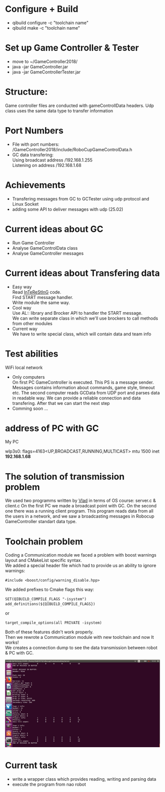 # Configure + Build
+ qibuild configure -c "toolchain name"
+ qibuild make -c "toolchain name"
# Set up Game Controller & Tester
+ move to ~/GameController2018/
+ java -jar GameController.jar
+ java -jar GameControllerTester.jar
# Structure:
Game controller files are conducted with gameControllData headers. 
Udp class uses the same data type to transfer information
# Port Numbers
+ File with port numbers:  
/GameController2018/include/RoboCupGameControlData.h
+ GC data transfering:  
Using broadcast address /192.168.1.255  
Listening on address /192.168.1.68  
# Achievements
+ Transfering messages from GC to GCTester using udp protocol and Linux Socket
+ adding some API to deliver messages with udp (25.02)
# Current ideas about GC
+ Run Game Controller
+ Analyse GameControlData class
+ Analyse GameController messages
# Current ideas about Transfering data
+ Easy way  
Read [InTeReStInG](https://github.com/UNSWComputing/rUNSWift-2018-release/tree/master/robot/gamecontroller) code.  
Find START message handler.  
Write module the same way.  
+ Cool way  
Use AL:: library and Brocker API to handler the START message.  
We can write separate class in which we'll use brockers to call methods from other modules
+ Current way  
We have to write special class, which will contain data and team info
# Test abilities
WiFi local network
+ Only computers  
On first PC GameController is executed. This PS is a message sender. Messages contains information about commands, game style, timeout etc. The second computer reads GCData from UDP port and parses data in readable way.
We can provide a reliable connection and data transfering. After that we can start the next step  
+ Comming soon ...

# address of PC with GC  
My PC 

  wlp3s0: flags=4163<UP,BROADCAST,RUNNING,MULTICAST>  mtu 1500
  inet **192.168.1.68**  
# The solution of transmission problem
We used two programms written by [Vlad](https://github.com/MolVlad) in terms of OS course: server.c & client.c
On the first PC we made a broadcast point with GC. On the second one there was a running client program. This program reads data from all the users in a network, and we saw a broadcasting messages in Robocup GameController standart data type.  

# Toolchain problem
Coding a Communication module we faced a problem with boost warnings layout and CMakeList specific syntax.  
We added a special header file which had to provide us an ability to ignore warnings:  

    #include <boost/config/warning_disable.hpp>

We added prefixes to Cmake flags this way:

    SET(QIBUILD_COMPILE_FLAGS "-isystem")
    add_definitions(${QIBUILD_COMPILE_FLAGS})
or

    target_compile_options(all PRIVATE -isystem)
  
Both of these features didn't work properly.  
Then we rewrote a Communication module with new toolchain and now It works!  
We creates a connection dump to see the data transmission between robot & PC with GC. 

![UDP TRANSMISSION DUMP](https://github.com/SokolovVadim/Communication/blob/master/module/Dump_screen.jpg)

# Current task  
+ write a wrapper class which provides reading, writing and parsing data  
+ execute the program from nao robot
